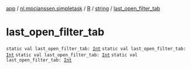 [app](../../../index.md) / [nl.mpcjanssen.simpletask](../../index.md) / [R](../index.md) / [string](index.md) / [last_open_filter_tab](.)

# last_open_filter_tab

`static val last_open_filter_tab: `[`Int`](https://kotlinlang.org/api/latest/jvm/stdlib/kotlin/-int/index.html)
`static val last_open_filter_tab: `[`Int`](https://kotlinlang.org/api/latest/jvm/stdlib/kotlin/-int/index.html)
`static val last_open_filter_tab: `[`Int`](https://kotlinlang.org/api/latest/jvm/stdlib/kotlin/-int/index.html)
`static val last_open_filter_tab: `[`Int`](https://kotlinlang.org/api/latest/jvm/stdlib/kotlin/-int/index.html)